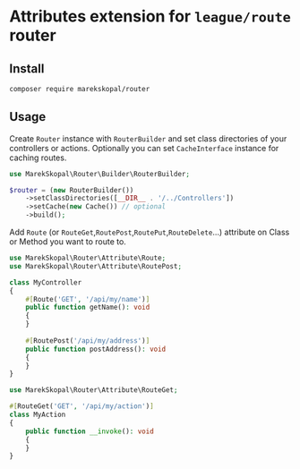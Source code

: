 # Attributes extension for `league/route` router

## Install

```sh
composer require marekskopal/router
```

## Usage

Create `Router` instance with `RouterBuilder` and set class directories of your controllers or actions. Optionally you can set `CacheInterface` instance for caching routes.

```php
use MarekSkopal\Router\Builder\RouterBuilder;

$router = (new RouterBuilder())
    ->setClassDirectories([__DIR__ . '/../Controllers'])
    ->setCache(new Cache()) // optional
    ->build();
```    

Add `Route` (or `RouteGet`,`RoutePost`,`RoutePut`,`RouteDelete`...) attribute on Class or Method you want to route to.

```php
use MarekSkopal\Router\Attribute\Route;
use MarekSkopal\Router\Attribute\RoutePost;

class MyController
{
    #[Route('GET', '/api/my/name')]
    public function getName(): void
    {
    }
    
    #[RoutePost('/api/my/address')]
    public function postAddress(): void
    {
    }
}
```

```php
use MarekSkopal\Router\Attribute\RouteGet;

#[RouteGet('GET', '/api/my/action')]
class MyAction
{
    public function __invoke(): void
    {
    }
}
```
